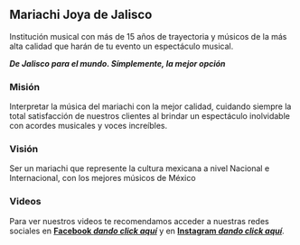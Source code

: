 ## Mariachi Joya de Jalisco
Institución musical con más de 15 años de trayectoria y músicos de la más alta calidad que harán de tu evento un espectáculo musical.

***De Jalisco para el mundo. Símplemente, la mejor opción***


### Misión
Interpretar la música del mariachi con la mejor calidad, cuidando siempre la total satisfacción de nuestros clientes al brindar un espectáculo inolvidable con acordes musicales y voces increíbles.

### Visión
Ser un mariachi que represente la cultura mexicana a nivel Nacional e Internacional, con los mejores músicos de México


### Videos
Para ver nuestros videos te recomendamos acceder a nuestras redes sociales en [**Facebook _dando click aquí_**](https://www.facebook.com/MariachiJoyadeJalisco/) y en [**Instagram _dando click aquí_**](https://www.instagram.com/mariachijoyadejalisco/).
